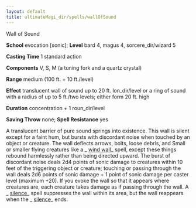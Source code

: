```yaml
---
layout: default
title: ultimateMagi_dir/spells/wallOfSound
---
```

Wall of Sound

**School** evocation [sonic]; **Level** bard 4, magus 4, sorcere_dir/wizard 5

**Casting Time** 1 standard action

**Components** V, S, M (a tuning fork and a quartz crystal)

**Range** medium (100 ft. + 10 ft./level)

**Effect** translucent wall of sound up to 20 ft. lon_dir/level or a ring of sound with a radius of up to 5 ft./two levels; either form 20 ft. high

**Duration** concentration + 1 roun_dir/level

**Saving Throw** none; **Spell Resistance** yes

A translucent barrier of pure sound springs into existence. This wall is silent except for a faint hum, but bursts with discordant noise when touched by an object or creature. The wall deflects arrows, bolts, loose debris, and Small or smaller flying creatures like a _ [wind wall](spells/windWall#_wind-wall)_ spell, except these things rebound harmlessly rather than being directed upward. The burst of discordant noise deals 2d4 points of sonic damage to creatures within 10 feet of the triggering object or creature; touching or passing through the wall deals 2d6 points of sonic damage + 1 point of sonic damage per caster level (maximum +20). If you evoke the wall so that it appears where creatures are, each creature takes damage as if passing through the wall. A _ [silence](spell_dir/silence#_silence)_ spell suppresses the wall within its area, but the wall reappears when the _ [silence](spells/silence#_silence)_ ends.

